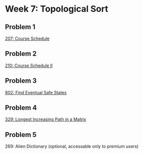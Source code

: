 # Week 7: Topological Sort

## Problem 1
[207: Course Schedule](https://leetcode.com/problems/course-schedule/)

## Problem 2
[210: Course Schedule II](https://leetcode.com/problems/course-schedule-ii/)

## Problem 3
[802: Find Eventual Safe States](https://leetcode.com/problems/find-eventual-safe-states/)

## Problem 4
[329: Longest Increasing Path in a Matrix](https://leetcode.com/problems/longest-increasing-path-in-a-matrix/)

## Problem 5
269: Alien Dictionary (optional, accessable only to premium users)

